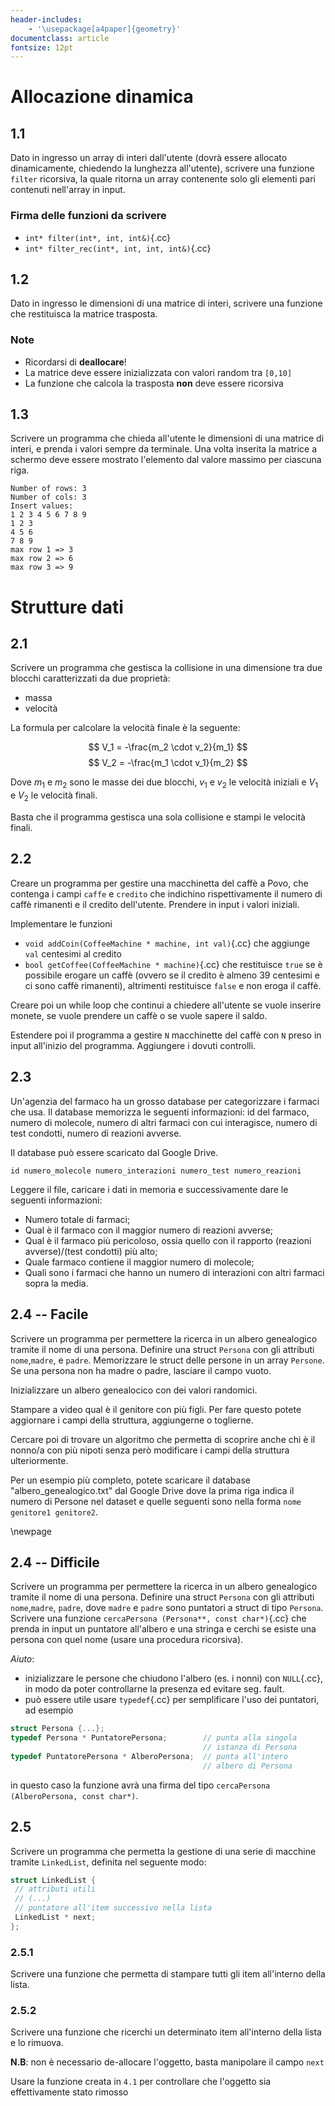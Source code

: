```yaml
---
header-includes:
    - '\usepackage[a4paper]{geometry}'
documentclass: article
fontsize: 12pt
---
```


# Allocazione dinamica

## 1.1

Dato in ingresso un array di interi dall'utente (dovrà essere allocato dinamicamente, chiedendo la lunghezza all'utente), scrivere una funzione `filter` ricorsiva, la quale ritorna un array contenente solo gli elementi pari contenuti nell'array in input.

### Firma delle funzioni da scrivere

- `int* filter(int*, int, int&)`{.cc}
- `int* filter_rec(int*, int, int, int&)`{.cc}


## 1.2

Dato in ingresso le dimensioni di una matrice di interi, scrivere una funzione che restituisca la matrice trasposta.

### Note
- Ricordarsi di **deallocare**!
- La matrice deve essere inizializzata con valori random tra `[0,10]`
- La funzione che calcola la trasposta **non** deve essere ricorsiva


## 1.3

Scrivere un programma che chieda all'utente le dimensioni di una matrice di interi, e prenda i valori sempre da terminale.
Una volta inserita la matrice a schermo deve essere mostrato l'elemento dal valore massimo per ciascuna riga.

```shell
Number of rows: 3
Number of cols: 3
Insert values: 
1 2 3 4 5 6 7 8 9
1 2 3 
4 5 6 
7 8 9 
max row 1 => 3
max row 2 => 6
max row 3 => 9
```



# Strutture dati

## 2.1

Scrivere un programma che gestisca la collisione in una dimensione tra due blocchi caratterizzati da due proprietà: 

- massa
- velocità

La formula per calcolare la velocità finale è la seguente:

$$
V_1 = -\frac{m_2 \cdot v_2}{m_1}
$$
$$
V_2 = -\frac{m_1 \cdot v_1}{m_2}
$$

Dove $m_1$ e $m_2$ sono le masse dei due blocchi, $v_1$ e $v_2$ le velocità iniziali  e $V_1$ e $V_2$ le velocità finali.
 
Basta che il programma gestisca una sola collisione e stampi le velocità finali.

## 2.2

Creare un programma per gestire una macchinetta del caffè a Povo, che contenga i campi 
`caffe` e `credito` che indichino rispettivamente il numero di caffè rimanenti 
e il credito dell'utente. 
Prendere in input i valori iniziali.

Implementare le funzioni 

- `void addCoin(CoffeeMachine * machine, int val)`{.cc} che aggiunge `val` centesimi al credito
- `bool getCoffee(CoffeeMachine * machine)`{.cc} che restituisce `true` se è possibile 
  erogare un caffè (ovvero se il credito è almeno 39 centesimi e ci sono caffè rimanenti), 
  altrimenti restituisce `false` e non eroga il caffè.

Creare poi un while loop che continui a chiedere all'utente se vuole inserire monete, se vuole prendere un caffè o se vuole sapere il saldo.

Estendere poi il programma a gestire `N` macchinette del caffè con `N` preso in input all'inizio del programma. Aggiungere i dovuti controlli. 


## 2.3

Un'agenzia del farmaco ha un grosso database per categorizzare i farmaci che usa. Il database memorizza le seguenti informazioni:
id del farmaco, numero di molecole, numero di altri farmaci con cui interagisce, numero di test condotti, numero di reazioni avverse. 

Il database può essere scaricato dal Google Drive. 

`id numero_molecole numero_interazioni numero_test numero_reazioni`

Leggere il file, caricare i dati in memoria e successivamente dare le seguenti informazioni:

- Numero totale di farmaci;
- Qual è il farmaco con il maggior numero di reazioni avverse;
- Qual è il farmaco più pericoloso, ossia quello con il rapporto (reazioni avverse)/(test condotti) più alto;
- Quale farmaco contiene il maggior numero di molecole;
- Quali sono i farmaci che hanno un numero di interazioni con altri farmaci sopra la media.

## 2.4 -- Facile

Scrivere un programma per permettere la ricerca in un albero genealogico tramite il nome di una persona. 
Definire una struct `Persona` con gli attributi `nome`,`madre`, e `padre`. Memorizzare le struct delle persone in un array `Persone`.
Se una persona non ha madre o padre, lasciare il campo vuoto.

Inizializzare un albero genealocico con dei valori randomici.

Stampare a video qual è il genitore con più figli. Per fare questo potete aggiornare i campi della struttura, aggiungerne o toglierne. 

Cercare poi di trovare un algoritmo che permetta di scoprire anche chi è il nonno/a con più nipoti senza però modificare i campi della struttura ulteriormente. 

Per un esempio più completo, potete scaricare il database "albero_genealogico.txt" dal Google Drive dove la prima riga indica il numero di Persone nel dataset e quelle seguenti sono nella forma `nome genitore1 genitore2`. 

\newpage

## 2.4 -- Difficile

Scrivere un programma per permettere la ricerca in un albero genealogico tramite il nome di una persona. 
Definire una struct `Persona` con gli attributi `nome`,`madre`, `padre`, dove `madre` e `padre` sono puntatori a struct di tipo `Persona`.  
Scrivere una funzione `cercaPersona (Persona**, const char*)`{.cc} che prenda in input un puntatore all'albero e una stringa e cerchi se esiste una persona con quel nome (usare una procedura ricorsiva).

*Aiuto*:

- inizializzare le persone che chiudono l'albero (es. i nonni) con `NULL`{.cc}, in modo da poter controllarne la presenza ed evitare seg. fault.
- può essere utile usare `typedef`{.cc} per semplificare l'uso dei puntatori, ad esempio

```{.cc .numberLines}
struct Persona {...};
typedef Persona * PuntatorePersona;        // punta alla singola 
                                           // istanza di Persona
typedef PuntatorePersona * AlberoPersona;  // punta all'intero
                                           // albero di Persona
```

in questo caso la funzione avrà una firma del tipo `cercaPersona (AlberoPersona, const char*)`.

## 2.5

Scrivere un programma che permetta la gestione di una serie di macchine tramite `LinkedList`, definita nel seguente modo: 

```{.cc .numberLines}
struct LinkedList {
 // attributi utili
 // (...)
 // puntatore all'item successivo nella lista
 LinkedList * next; 
}; 
```

### 2.5.1

Scrivere una funzione che permetta di stampare tutti gli item all'interno della lista.

### 2.5.2

Scrivere una funzione che ricerchi un determinato item all'interno della lista e lo rimuova. 

**N.B**: non è necessario de-allocare l'oggetto, basta manipolare il campo `next`

Usare la funzione creata in `4.1` per controllare che l'oggetto sia effettivamente stato rimosso
